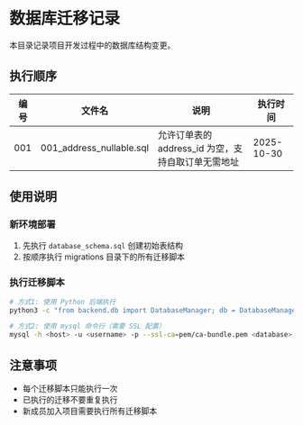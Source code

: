 # 数据库迁移记录

本目录记录项目开发过程中的数据库结构变更。

## 执行顺序

| 编号 | 文件名 | 说明 | 执行时间 |
|------|--------|------|----------|
| 001 | 001_address_nullable.sql | 允许订单表的 address_id 为空，支持自取订单无需地址 | 2025-10-30 |

## 使用说明

### 新环境部署
1. 先执行 `database_schema.sql` 创建初始表结构
2. 按顺序执行 migrations 目录下的所有迁移脚本

### 执行迁移脚本
```bash
# 方式1: 使用 Python 后端执行
python3 -c "from backend.db import DatabaseManager; db = DatabaseManager(); db.execute_update(open('database/migrations/001_address_nullable.sql').read())"

# 方式2: 使用 mysql 命令行（需要 SSL 配置）
mysql -h <host> -u <username> -p --ssl-ca=pem/ca-bundle.pem <database> < database/migrations/001_address_nullable.sql
```

## 注意事项
- 每个迁移脚本只能执行一次
- 已执行的迁移不要重复执行
- 新成员加入项目需要执行所有迁移脚本
